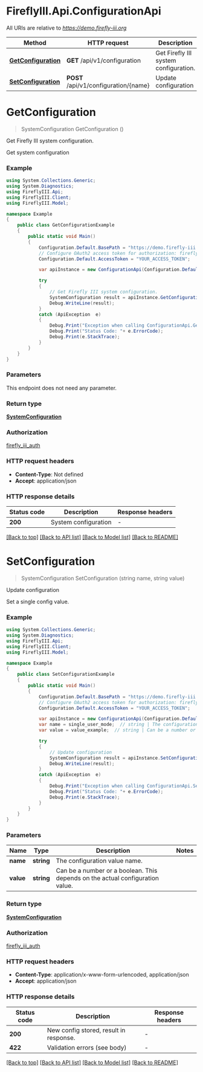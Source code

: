 # FireflyIII.Api.ConfigurationApi

All URIs are relative to *https://demo.firefly-iii.org*

Method | HTTP request | Description
------------- | ------------- | -------------
[**GetConfiguration**](ConfigurationApi.md#getconfiguration) | **GET** /api/v1/configuration | Get Firefly III system configuration.
[**SetConfiguration**](ConfigurationApi.md#setconfiguration) | **POST** /api/v1/configuration/{name} | Update configuration


<a name="getconfiguration"></a>
# **GetConfiguration**
> SystemConfiguration GetConfiguration ()

Get Firefly III system configuration.

Get system configuration

### Example
```csharp
using System.Collections.Generic;
using System.Diagnostics;
using FireflyIII.Api;
using FireflyIII.Client;
using FireflyIII.Model;

namespace Example
{
    public class GetConfigurationExample
    {
        public static void Main()
        {
            Configuration.Default.BasePath = "https://demo.firefly-iii.org";
            // Configure OAuth2 access token for authorization: firefly_iii_auth
            Configuration.Default.AccessToken = "YOUR_ACCESS_TOKEN";

            var apiInstance = new ConfigurationApi(Configuration.Default);

            try
            {
                // Get Firefly III system configuration.
                SystemConfiguration result = apiInstance.GetConfiguration();
                Debug.WriteLine(result);
            }
            catch (ApiException  e)
            {
                Debug.Print("Exception when calling ConfigurationApi.GetConfiguration: " + e.Message );
                Debug.Print("Status Code: "+ e.ErrorCode);
                Debug.Print(e.StackTrace);
            }
        }
    }
}
```

### Parameters
This endpoint does not need any parameter.

### Return type

[**SystemConfiguration**](SystemConfiguration.md)

### Authorization

[firefly_iii_auth](../README.md#firefly_iii_auth)

### HTTP request headers

 - **Content-Type**: Not defined
 - **Accept**: application/json

### HTTP response details
| Status code | Description | Response headers |
|-------------|-------------|------------------|
| **200** | System configuration |  -  |

[[Back to top]](#) [[Back to API list]](../README.md#documentation-for-api-endpoints) [[Back to Model list]](../README.md#documentation-for-models) [[Back to README]](../README.md)

<a name="setconfiguration"></a>
# **SetConfiguration**
> SystemConfiguration SetConfiguration (string name, string value)

Update configuration

Set a single config value.

### Example
```csharp
using System.Collections.Generic;
using System.Diagnostics;
using FireflyIII.Api;
using FireflyIII.Client;
using FireflyIII.Model;

namespace Example
{
    public class SetConfigurationExample
    {
        public static void Main()
        {
            Configuration.Default.BasePath = "https://demo.firefly-iii.org";
            // Configure OAuth2 access token for authorization: firefly_iii_auth
            Configuration.Default.AccessToken = "YOUR_ACCESS_TOKEN";

            var apiInstance = new ConfigurationApi(Configuration.Default);
            var name = single_user_mode;  // string | The configuration value name.
            var value = value_example;  // string | Can be a number or a boolean. This depends on the actual configuration value.

            try
            {
                // Update configuration
                SystemConfiguration result = apiInstance.SetConfiguration(name, value);
                Debug.WriteLine(result);
            }
            catch (ApiException  e)
            {
                Debug.Print("Exception when calling ConfigurationApi.SetConfiguration: " + e.Message );
                Debug.Print("Status Code: "+ e.ErrorCode);
                Debug.Print(e.StackTrace);
            }
        }
    }
}
```

### Parameters

Name | Type | Description  | Notes
------------- | ------------- | ------------- | -------------
 **name** | **string**| The configuration value name. | 
 **value** | **string**| Can be a number or a boolean. This depends on the actual configuration value. | 

### Return type

[**SystemConfiguration**](SystemConfiguration.md)

### Authorization

[firefly_iii_auth](../README.md#firefly_iii_auth)

### HTTP request headers

 - **Content-Type**: application/x-www-form-urlencoded, application/json
 - **Accept**: application/json

### HTTP response details
| Status code | Description | Response headers |
|-------------|-------------|------------------|
| **200** | New config stored, result in response. |  -  |
| **422** | Validation errors (see body) |  -  |

[[Back to top]](#) [[Back to API list]](../README.md#documentation-for-api-endpoints) [[Back to Model list]](../README.md#documentation-for-models) [[Back to README]](../README.md)


